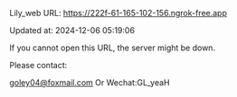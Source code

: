 Lily_web URL: https://222f-61-165-102-156.ngrok-free.app

Updated at: 2024-12-06 05:19:06

If you cannot open this URL, the server might be down.

Please contact: 

goley04@foxmail.com Or Wechat:GL_yeaH